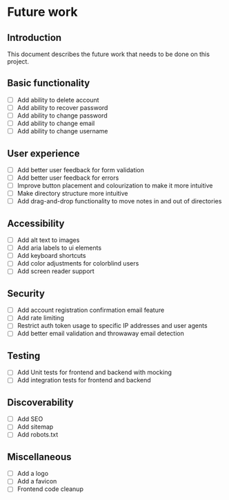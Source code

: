 # Future work

## Introduction

This document describes the future work that needs to be done on this project.

## Basic functionality

- [ ] Add ability to delete account
- [ ] Add ability to recover password
- [ ] Add ability to change password
- [ ] Add ability to change email
- [ ] Add ability to change username

## User experience

- [ ] Add better user feedback for form validation
- [ ] Add better user feedback for errors
- [ ] Improve button placement and colourization to make it more intuitive
- [ ] Make directory structure more intuitive
- [ ] Add drag-and-drop functionality to move notes in and out of directories

## Accessibility

- [ ] Add alt text to images
- [ ] Add aria labels to ui elements
- [ ] Add keyboard shortcuts
- [ ] Add color adjustments for colorblind users
- [ ] Add screen reader support

## Security

- [ ] Add account registration confirmation email feature
- [ ] Add rate limiting
- [ ] Restrict auth token usage to specific IP addresses and user agents
- [ ] Add better email validation and throwaway email detection

## Testing

- [ ] Add Unit tests for frontend and backend with mocking
- [ ] Add integration tests for frontend and backend

## Discoverability

- [ ] Add SEO
- [ ] Add sitemap
- [ ] Add robots.txt

## Miscellaneous

- [ ] Add a logo
- [ ] Add a favicon
- [ ] Frontend code cleanup
